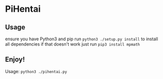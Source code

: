 # PiHentai

## Usage
ensure you have Python3 and pip
run `python3 ./setup.py install` to install all dependencies
if that doesn't work just run `pip3 install mpmath`

## Enjoy!
Usage: `python3 ./pihentai.py`
